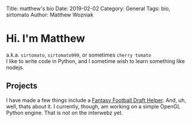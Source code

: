 Title: matthew's bio 
Date: 2019-02-02
Category: General
Tags: bio, sirtomato
Author: Matthew Wozniak

# Hi. I'm Matthew
a.k.a. `sirtomato`, `sirtomato999`, or sometimes `cherry tomato`   
I like to write code in Python, and I sometime wish to learn something like nodejs.  

## Projects

I have made a few things include a [Fantasy Football Draft Helper](https://github.com/sirtomato999/drafty). And, uh, well, thats about it. I currently, though, am working on a simple OpenGL Python engine. That is not on the interwebz yet.


